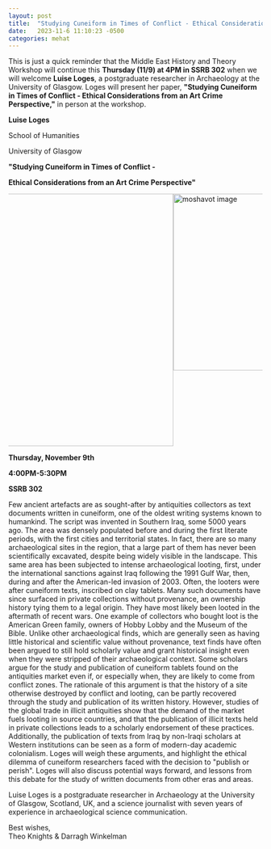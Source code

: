 ```yaml
---
layout: post
title:  "Studying Cuneiform in Times of Conflict - Ethical Considerations from an Art Crime Perspective"
date:   2023-11-6 11:10:23 -0500
categories: mehat
---
```


<p class="last-paragraph">This is just a quick reminder that the Middle East History and Theory Workshop will continue this <b>Thursday (11/9) at 4PM in SSRB 302</b> when we will welcome <b>Luise Loges</b>, a postgraduate researcher in Archaeology at the University of Glasgow. Loges will present her paper, <b>"Studying Cuneiform in Times of Conflict - Ethical Considerations from an Art Crime Perspective,"</b> in person at the workshop.</p>

<div class="center-text-mehat">
    <p><b>Luise Loges</b></p>
    <p>School of Humanities</p> 
    <p>University of Glasgow</p>
    <p><b>"Studying Cuneiform in Times of Conflict -</b></p> 
    <p><b>Ethical Considerations from an Art Crime Perspective"</b></p>
</div>
<div style="display: flex; justify-content: center; overflow-x: auto;">
  <div class="desktoponly" style="max-width: 100%;">
    <a href="{{ site.url }}/images/loges presentation.jpg" target="_blank">
      <img alt="moshavot image" src="{{ site.url }}/images/loges presentation.jpg" 
        style="width: 500px;" />
    </a>
  </div>
  <div class="mobileonly" style="max-width: 100%;">
    <a href="{{ site.url }}/images/loges presentation.jpg" target="_blank">
      <img alt="moshavot image" src="{{ site.url }}/images/loges presentation.jpg"
        style="width: 350px;" />
    </a>
  </div>
</div>
<div class="center-text-mehat">
    <p><b>Thursday, November 9th</b></p>
    <p><b>4:00PM-5:30PM</b></p> 
    <p><b>SSRB 302</b></p>
</div> 

<p class="last-paragraph"> Few ancient artefacts are as sought-after by antiquities collectors as text documents written in cuneiform, one of the oldest writing systems known to humankind. The script was invented in Southern Iraq, some 5000 years ago. The area was densely populated before and during the first literate periods, with the first cities and territorial states. In fact, there are so many archaeological sites in the region, that a large part of them has never been scientifically excavated, despite being widely visible in the landscape. This same area has been subjected to intense archaeological looting, first, under the international sanctions against Iraq following the 1991 Gulf War, then, during and after the American-led invasion of 2003. Often, the looters were after cuneiform texts, inscribed on clay tablets. Many such documents have since surfaced in private collections without provenance, an ownership history tying them to a legal origin. They have most likely been looted in the aftermath of recent wars. One example of collectors who bought loot is the American Green family, owners of Hobby Lobby and the Museum of the Bible. Unlike other archaeological finds, which are generally seen as having little historical and scientific value without provenance, text finds have often been argued to still hold scholarly value and grant historical insight even when they were stripped of their archaeological context. Some scholars argue for the study and publication of cuneiform tablets found on the antiquities market even if, or especially when, they are likely to come from conflict zones. The rationale of this argument is that the history of a site otherwise destroyed by conflict and looting, can be partly recovered through the study and publication of its written history. However, studies of the global trade in illicit antiquities show that the demand of the market fuels looting in source countries, and that the publication of illicit texts held in private collections leads to a scholarly endorsement of these practices. Additionally, the publication of texts from Iraq by non-Iraqi scholars at Western institutions can be seen as a form of modern-day academic colonialism. Loges will weigh these arguments, and highlight the ethical dilemma of cuneiform researchers faced with the decision to "publish or perish". Loges will also discuss potential ways forward, and lessons from this debate for the study of written documents from other eras and areas.</p>

<p class="last-paragraph">Luise Loges is a postgraduate researcher in Archaeology at the University of Glasgow, Scotland, UK, and a science journalist with seven years of experience in archaeological science communication.</p>

<p class="last-paragraph">Best wishes,
<br>Theo Knights & Darragh Winkelman</p>
